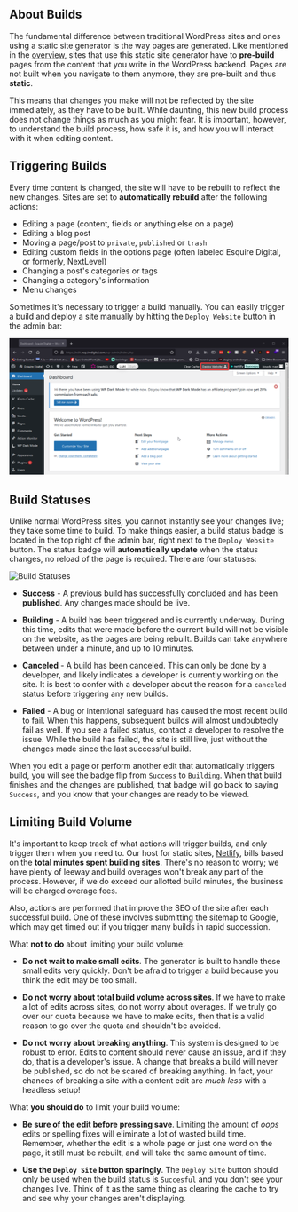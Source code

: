 ## About Builds

The fundamental difference between traditional WordPress sites and ones using a static site generator is the way pages are generated. Like mentioned in the [overview](README.md), sites that use this static site generator have to **pre-build** pages from the content that you write in the WordPress backend. Pages are not built when you navigate to them anymore, they are pre-built and thus **static**.

This means that changes you make will not be reflected by the site immediately, as they have to be built. While daunting, this new build process does not change things as much as you might fear. It is important, however, to understand the build process, how safe it is, and how you will interact with it when editing content.

## Triggering Builds

Every time content is changed, the site will have to be rebuilt to reflect the new changes. Sites are set to **automatically rebuild** after the following actions:

- Editing a page (content, fields or anything else on a page)
- Editing a blog post
- Moving a page/post to `private`, `published` or `trash`
- Editing custom fields in the options page (often labeled Esquire Digital, or formerly, NextLevel)
- Changing a post's categories or tags
- Changing a category's information
- Menu changes

Sometimes it's necessary to trigger a build manually. You can easily trigger a build and deploy a site manually by hitting the `Deploy Website` button in the admin bar:

![Deploy Button](/_media/deploying.png)

## Build Statuses

Unlike normal WordPress sites, you cannot instantly see your changes live; they take some time to build. To make things easier, a build status badge is located in the top right of the admin bar, right next to the `Deploy Website` button. The status badge will **automatically update** when the status changes, no reload of the page is required. There are four statuses:

![Build Statuses](https://d33wubrfki0l68.cloudfront.net/9ea344517c2d7c51cc8c0329e969880359f4e00f/e7c74/images/monitor-sites-status-badges@2x.png)

- **Success** - A previous build has successfully concluded and has been **published**. Any changes made should be live.

- **Building** - A build has been triggered and is currently underway. During this time, edits that were made before the current build will not be visible on the website, as the pages are being rebuilt. Builds can take anywhere between under a minute, and up to 10 minutes.

- **Canceled** - A build has been canceled. This can only be done by a developer, and likely indicates a developer is currently working on the site. It is best to confer with a developer about the reason for a `canceled` status before triggering any new builds.

- **Failed** - A bug or intentional safeguard has caused the most recent build to fail. When this happens, subsequent builds will almost undoubtedly fail as well. If you see a failed status, contact a developer to resolve the issue. While the build has failed, the site is still live, just without the changes made since the last successful build.

When you edit a page or perform another edit that automatically triggers build, you will see the badge flip from `Success` to `Building`. When that build finishes and the changes are published, that badge will go back to saying `Success`, and you know that your changes are ready to be viewed.

## Limiting Build Volume

It's important to keep track of what actions will trigger builds, and only trigger them when you need to. Our host for static sites, [Netlify](https://www.netlify.com), bills based on the **total minutes spent building sites**. There's no reason to worry; we have plenty of leeway and build overages won't break any part of the process. However, if we do exceed our allotted build minutes, the business will be charged overage fees.

Also, actions are performed that improve the SEO of the site after each successful build. One of these involves submitting the sitemap to Google, which may get timed out if you trigger many builds in rapid succession.

What **not to do** about limiting your build volume:

- **Do not wait to make small edits**. The generator is built to handle these small edits very quickly. Don't be afraid to trigger a build because you think the edit may be too small.

- **Do not worry about total build volume across sites**. If we have to make a lot of edits across sites, do not worry about overages. If we truly go over our quota because we have to make edits, then that is a valid reason to go over the quota and shouldn't be avoided.

- **Do not worry about breaking anything**. This system is designed to be robust to error. Edits to content should never cause an issue, and if they do, that is a developer's issue. A change that breaks a build will never be published, so do not be scared of breaking anything. In fact, your chances of breaking a site with a content edit are _much less_ with a headless setup!

What **you should do** to limit your build volume:

- **Be sure of the edit before pressing save**. Limiting the amount of _oops_ edits or spelling fixes will eliminate a lot of wasted build time. Remember, whether the edit is a whole page or just one word on the page, it still must be rebuilt, and will take the same amount of time.

- **Use the `Deploy Site` button sparingly**. The `Deploy Site` button should only be used when the build status is `Succesful` and you don't see your changes live. Think of it as the same thing as clearing the cache to try and see why your changes aren't displaying.
